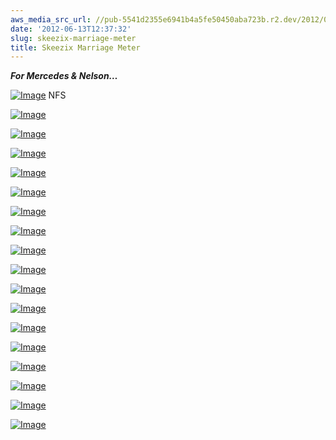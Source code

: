```yaml
---
aws_media_src_url: //pub-5541d2355e6941b4a5fe50450aba723b.r2.dev/2012/06/skeezix-mm11.jpg
date: '2012-06-13T12:37:32'
slug: skeezix-marriage-meter
title: Skeezix Marriage Meter
---
```


 ***For Mercedes & Nelson…***

 [![Image](//pub-5541d2355e6941b4a5fe50450aba723b.r2.dev/2012/06/skeezix-mm11.jpg?w=487)](//pub-5541d2355e6941b4a5fe50450aba723b.r2.dev/2012/06/skeezix-mm11.jpg) NFS

 [![Image](//pub-5541d2355e6941b4a5fe50450aba723b.r2.dev/2012/06/skeezix-mm21.jpg?w=487)](//pub-5541d2355e6941b4a5fe50450aba723b.r2.dev/2012/06/skeezix-mm21.jpg)

 [![Image](//pub-5541d2355e6941b4a5fe50450aba723b.r2.dev/2012/06/skeezix-mm-deatil1.jpg?w=487)](//pub-5541d2355e6941b4a5fe50450aba723b.r2.dev/2012/06/skeezix-mm-deatil1.jpg)

 [![Image](//pub-5541d2355e6941b4a5fe50450aba723b.r2.dev/2012/06/skeezix-mm-angle21.jpg?w=487)](//pub-5541d2355e6941b4a5fe50450aba723b.r2.dev/2012/06/skeezix-mm-angle21.jpg)

 [![Image](//pub-5541d2355e6941b4a5fe50450aba723b.r2.dev/2012/06/skeezix-mm-tophalf1.jpg?w=487)](//pub-5541d2355e6941b4a5fe50450aba723b.r2.dev/2012/06/skeezix-mm-tophalf1.jpg)

 [![Image](//pub-5541d2355e6941b4a5fe50450aba723b.r2.dev/2012/06/skeezix-mm-detail21.jpg?w=487)](//pub-5541d2355e6941b4a5fe50450aba723b.r2.dev/2012/06/skeezix-mm-detail21.jpg)

 [![Image](//pub-5541d2355e6941b4a5fe50450aba723b.r2.dev/2012/06/skeezix-mm-angle1.jpg?w=487)](//pub-5541d2355e6941b4a5fe50450aba723b.r2.dev/2012/06/skeezix-mm-angle1.jpg)

 [![Image](//pub-5541d2355e6941b4a5fe50450aba723b.r2.dev/2012/06/skeezix-mm-vane1.jpg?w=487)](//pub-5541d2355e6941b4a5fe50450aba723b.r2.dev/2012/06/skeezix-mm-vane1.jpg)

 [![Image](//pub-5541d2355e6941b4a5fe50450aba723b.r2.dev/2012/06/skeezix-mm-bothalf1.jpg?w=487)](//pub-5541d2355e6941b4a5fe50450aba723b.r2.dev/2012/06/skeezix-mm-bothalf1.jpg)

 [![Image](//pub-5541d2355e6941b4a5fe50450aba723b.r2.dev/2012/06/skeezix-mm-side-det1.jpg?w=487)](//pub-5541d2355e6941b4a5fe50450aba723b.r2.dev/2012/06/skeezix-mm-side-det1.jpg)

 [![Image](//pub-5541d2355e6941b4a5fe50450aba723b.r2.dev/2012/06/skeezix-mm-detail31.jpg?w=487)](//pub-5541d2355e6941b4a5fe50450aba723b.r2.dev/2012/06/skeezix-mm-detail31.jpg)

 [![Image](//pub-5541d2355e6941b4a5fe50450aba723b.r2.dev/2012/06/skeezix-mm-detail61.jpg?w=487)](//pub-5541d2355e6941b4a5fe50450aba723b.r2.dev/2012/06/skeezix-mm-detail61.jpg)

 [![Image](//pub-5541d2355e6941b4a5fe50450aba723b.r2.dev/2012/06/skeezix-mm-detail41.jpg?w=487)](//pub-5541d2355e6941b4a5fe50450aba723b.r2.dev/2012/06/skeezix-mm-detail41.jpg)

 [![Image](//pub-5541d2355e6941b4a5fe50450aba723b.r2.dev/2012/06/skeezix-mm-side2-det1.jpg?w=487)](//pub-5541d2355e6941b4a5fe50450aba723b.r2.dev/2012/06/skeezix-mm-side2-det1.jpg)

 [![Image](//pub-5541d2355e6941b4a5fe50450aba723b.r2.dev/2012/06/skeezix-mm-detail1.jpg?w=487)](//pub-5541d2355e6941b4a5fe50450aba723b.r2.dev/2012/06/skeezix-mm-detail1.jpg)

 [![Image](//pub-5541d2355e6941b4a5fe50450aba723b.r2.dev/2012/06/skeezix-mm-detail51.jpg?w=487)](//pub-5541d2355e6941b4a5fe50450aba723b.r2.dev/2012/06/skeezix-mm-detail51.jpg)

 [![Image](//pub-5541d2355e6941b4a5fe50450aba723b.r2.dev/2012/06/skeezix-mm-back1.jpg?w=487)](//pub-5541d2355e6941b4a5fe50450aba723b.r2.dev/2012/06/skeezix-mm-back1.jpg)

 [![Image](//pub-5541d2355e6941b4a5fe50450aba723b.r2.dev/2012/06/skeezix-mm-back-det1.jpg?w=487)](//pub-5541d2355e6941b4a5fe50450aba723b.r2.dev/2012/06/skeezix-mm-back-det1.jpg)